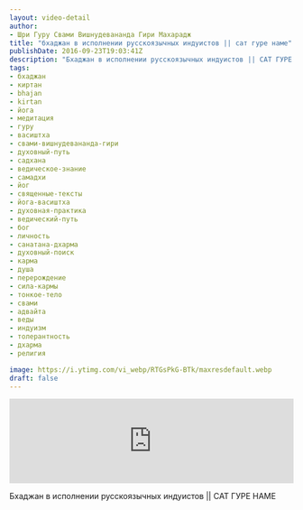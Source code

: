 ```yaml
---
layout: video-detail
author:
- Шри Гуру Свами Вишнудевананда Гири Махарадж
title: "бхаджан в исполнении русскоязычных индуистов || сат гуре наме"
publishDate: 2016-09-23T19:03:41Z
description: "Бхаджан в исполнении русскоязычных индуистов || САТ ГУРЕ НАМЕ"
tags: 
- бхаджан
- киртан
- bhajan
- kirtan
- йога
- медитация
- гуру
- васиштха
- свами-вишнудевананда-гири
- духовный-путь
- садхана
- ведическое-знание
- самадхи
- йог
- священные-тексты
- йога-васиштха
- духовная-практика
- ведический-путь
- бог
- личность
- санатана-дхарма
- духовный-поиск
- карма
- душа
- перерождение
- сила-кармы
- тонкое-тело
- свами
- адвайта
- веды
- индуизм
- толерантность
- дхарма
- религия

image: https://i.ytimg.com/vi_webp/RTGsPkG-BTk/maxresdefault.webp
draft: false
---
```


<iframe width="100%" src="https://www.youtube.com/embed/RTGsPkG-BTk" frameborder="0" allowfullscreen=""></iframe> 

 Бхаджан в исполнении русскоязычных индуистов || САТ ГУРЕ НАМЕ

  

 